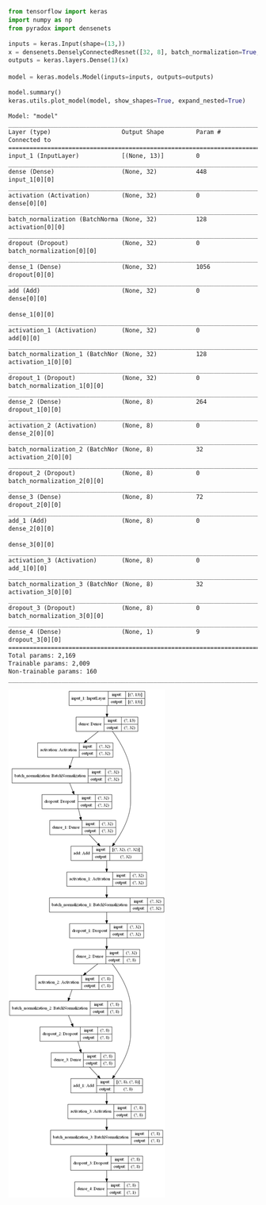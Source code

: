 ```python
from tensorflow import keras
import numpy as np
from pyradox import densenets
```


```python
inputs = keras.Input(shape=(13,))
x = densenets.DenselyConnectedResnet([32, 8], batch_normalization=True, dropout=0.2)(inputs)
outputs = keras.layers.Dense(1)(x)

model = keras.models.Model(inputs=inputs, outputs=outputs) 
```


```python
model.summary()
keras.utils.plot_model(model, show_shapes=True, expand_nested=True)
```

    Model: "model"
    __________________________________________________________________________________________________
    Layer (type)                    Output Shape         Param #     Connected to                     
    ==================================================================================================
    input_1 (InputLayer)            [(None, 13)]         0                                            
    __________________________________________________________________________________________________
    dense (Dense)                   (None, 32)           448         input_1[0][0]                    
    __________________________________________________________________________________________________
    activation (Activation)         (None, 32)           0           dense[0][0]                      
    __________________________________________________________________________________________________
    batch_normalization (BatchNorma (None, 32)           128         activation[0][0]                 
    __________________________________________________________________________________________________
    dropout (Dropout)               (None, 32)           0           batch_normalization[0][0]        
    __________________________________________________________________________________________________
    dense_1 (Dense)                 (None, 32)           1056        dropout[0][0]                    
    __________________________________________________________________________________________________
    add (Add)                       (None, 32)           0           dense[0][0]                      
                                                                     dense_1[0][0]                    
    __________________________________________________________________________________________________
    activation_1 (Activation)       (None, 32)           0           add[0][0]                        
    __________________________________________________________________________________________________
    batch_normalization_1 (BatchNor (None, 32)           128         activation_1[0][0]               
    __________________________________________________________________________________________________
    dropout_1 (Dropout)             (None, 32)           0           batch_normalization_1[0][0]      
    __________________________________________________________________________________________________
    dense_2 (Dense)                 (None, 8)            264         dropout_1[0][0]                  
    __________________________________________________________________________________________________
    activation_2 (Activation)       (None, 8)            0           dense_2[0][0]                    
    __________________________________________________________________________________________________
    batch_normalization_2 (BatchNor (None, 8)            32          activation_2[0][0]               
    __________________________________________________________________________________________________
    dropout_2 (Dropout)             (None, 8)            0           batch_normalization_2[0][0]      
    __________________________________________________________________________________________________
    dense_3 (Dense)                 (None, 8)            72          dropout_2[0][0]                  
    __________________________________________________________________________________________________
    add_1 (Add)                     (None, 8)            0           dense_2[0][0]                    
                                                                     dense_3[0][0]                    
    __________________________________________________________________________________________________
    activation_3 (Activation)       (None, 8)            0           add_1[0][0]                      
    __________________________________________________________________________________________________
    batch_normalization_3 (BatchNor (None, 8)            32          activation_3[0][0]               
    __________________________________________________________________________________________________
    dropout_3 (Dropout)             (None, 8)            0           batch_normalization_3[0][0]      
    __________________________________________________________________________________________________
    dense_4 (Dense)                 (None, 1)            9           dropout_3[0][0]                  
    ==================================================================================================
    Total params: 2,169
    Trainable params: 2,009
    Non-trainable params: 160
    __________________________________________________________________________________________________
    




![png](output_4_1.png)
